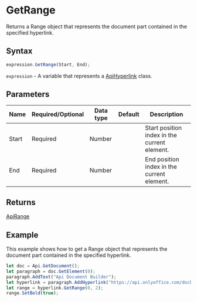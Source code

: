 # GetRange

Returns a Range object that represents the document part contained in the specified hyperlink.

## Syntax

```javascript
expression.GetRange(Start, End);
```

`expression` - A variable that represents a [ApiHyperlink](../ApiHyperlink.md) class.

## Parameters

| **Name** | **Required/Optional** | **Data type** | **Default** | **Description** |
| ------------- | ------------- | ------------- | ------------- | ------------- |
| Start | Required | Number |  | Start position index in the current element. |
| End | Required | Number |  | End position index in the current element. |

## Returns

[ApiRange](../../ApiRange/ApiRange.md)

## Example

This example shows how to get a Range object that represents the document part contained in the specified hyperlink.

```javascript editor-
let doc = Api.GetDocument();
let paragraph = doc.GetElement(0);
paragraph.AddText("Api Document Builder");
let hyperlink = paragraph.AddHyperlink("https://api.onlyoffice.com/docbuilder/basic");
let range = hyperlink.GetRange(0, 2);
range.SetBold(true);
```
